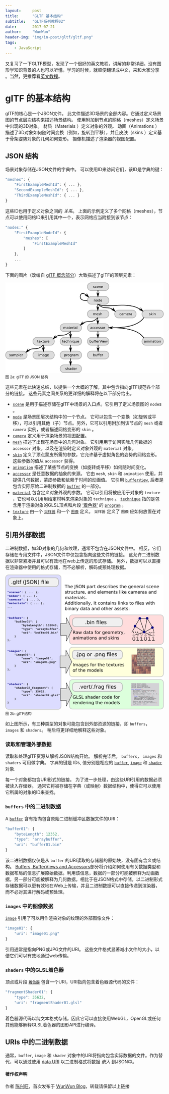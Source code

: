 ```yaml
---
layout:     post
title:      "GLTF 基本结构"
subtitle:   "GLTF系列教程02"
date:       2017-07-21
author:     "WunWun"
header-img: "img/in-post/gltf/gltf.png"
tags:
    - JavaScript
---
```



又复习了一下GLTF模型，发现了一个很好的英文教程，讲解的非常详细。没有图形学知识背景的人也可以听懂。学习的时候，就顺便翻译成中文，来和大家分享 。当然，更推荐看[英文教程](https://github.com/javagl/glTF-Tutorials/tree/master/gltfTutorial#gltf-tutorial)。

# glTF 的基本结构

glTF的核心是一个JSON文件。 此文件描述3D场景的全部内容。它通过定义场景图的节点层次结构来描述场景结构。 使用附加到节点的网格（meshes）定义场景中出现的3D对象。 材质（Materials ）定义对象的外观。 动画（Animations ）描述了3D对象如何随时间变换（例如，旋转到平移），并且皮肤（skins ）定义基于骨架姿势对象的几何如何变形。 摄像机描述了渲染器的视图配置。

## JSON 结构

场景对象存储在JSON文件的字典中。 可以使用ID来访问它们，该ID是字典的键：

```javascript
"meshes": {
    "FirstExampleMeshId": { ... },
    "SecondExampleMeshId": { ... },
    "ThirdExampleMeshId": { ... }
}
```


这些ID也用于定义对象之间的 *关系*。 上面的示例定义了多个网格（meshes），节点可以使用网格ID来引用其中一个，表示网格应当附接到该节点：

```javascript
"nodes:" {
    "FirstExampleNodeId": {
        "meshes": [
            "FirstExampleMeshId"
        ]
    },
    ...
}
```

下面的图片（改编自 [glTF 概念部分](https://github.com/KhronosGroup/glTF/tree/master/specification#concepts)）大致描述了glTF的顶层元素：


![java-javascript](/img/in-post/gltf/gltfJsonStructure.png)
<small class="img-hint">图 2a: glTF 的 JSON 结构</small>


这些元素在此快速总结，以提供一个大概的了解，其中包含指向glTF规范各个部分的链接。 这些元素之间关系的更详细的解释将在以下部分给出。

- [`scene`](https://github.com/KhronosGroup/glTF/tree/master/specification#reference-scene) 是用于描述存储在glTF中场景的入口点。它引用了定义场景图的 `node`s 。
- [`node`](https://github.com/KhronosGroup/glTF/tree/master/specification#reference-node) 是场景图层次结构中的一个节点。  它可以包含一个变换（如旋转或平移），可以引用其他（子）节点。另外，它可以引用附加到该节点的 `mesh` 或者 `camera` 实例，或者描述网格变形的 `skin` 。
- [`camera`](https://github.com/KhronosGroup/glTF/tree/master/specification#reference-camera) 定义用于渲染场景的视图配置。
- [`mesh`](https://github.com/KhronosGroup/glTF/tree/master/specification#reference-mesh) 描述了出现在场景中的几何对象。 它引用用于访问实际几何数据的 `accessor` 对象，以及在渲染时定义对象外观的 `material` 对象。
- [`skin`](https://github.com/KhronosGroup/glTF/tree/master/specification#reference-skin) 定义了顶点蒙皮所需的参数，它允许基于虚拟角色的姿势的网格变形。 这些参数的值从 `accessor` 获得。
- [`animation`](https://github.com/KhronosGroup/glTF/tree/master/specification#reference-animation) 描述了某些节点的变换（如旋转或平移）如何随时间变化。
- [`accessor`](https://github.com/KhronosGroup/glTF/tree/master/specification#reference-accessor) 是任意数据的抽象的来源。 它由 `mesh`, `skin` 和 `animation` 使用，并提供几何数据，蒙皮参数和依赖于时间的动画值。 它引用 [`bufferView`](https://github.com/KhronosGroup/glTF/tree/master/specification#reference-bufferView), 后者是包含实际原始二进制数据的 [`buffer`](https://github.com/KhronosGroup/glTF/tree/master/specification#reference-buffer) 的一部分。
- [`material`](https://github.com/KhronosGroup/glTF/tree/master/specification#reference-material) 包含定义对象外观的参数。 它可以引用将被应用于对象的 `texture` ，它也可以引用用给定材料来渲染对象的 `technique` 。 [`technique`](https://github.com/KhronosGroup/glTF/tree/master/specification#reference-technique) 指的是包含用于渲染对象的GLSL顶点和片段 [‘着色器‘](https://github.com/KhronosGroup/glTF/tree/master/specification#reference-shader) 的 [`program`](https://github.com/KhronosGroup/glTF/tree/master/specification#reference-program) 。  
- [`texture`](https://github.com/KhronosGroup/glTF/tree/master/specification#reference-texture) 由一个 [`采样器`](https://github.com/KhronosGroup/glTF/tree/master/specification#reference-sampler) 和一个 [`图像`](https://github.com/KhronosGroup/glTF/tree/master/specification#reference-image) 定义。 `采样器` 定义了 `图像` 应如何放置在对象上。



## 引用外部数据

二进制数据，如3D对象的几何和纹理，通常不包含在JSON文件中。 相反，它们存储在专用文件中，JSON文件中仅包含指向这些文件的链接。 这允许二进制数据以非常紧凑并且可以有效地在web上传送的形式存储。 另外，数据可以以直接在渲染器中使用的格式存储，而不必解析，解码或预处理数据。   


![java-javascript](/img/in-post/gltf/gltfStructure.png)
<small class="img-hint">图 2b: glTF结构</small>

如上图所示，有三种类型的对象可能包含到外部资源的链接，即 `buffers`， `images` 和 `shaders`。 稍后将更详细地解释这些对象。



### 读取和管理外部数据

读取和处理glTF资源从解析JSON结构开始。 解析完毕后， `buffers`， `images` 和 `shaders` 可用做字典。 字典的键是 IDs, 值分别是相应的 [`buffer`](https://github.com/KhronosGroup/glTF/tree/master/specification#reference-buffer), [`image`](https://github.com/KhronosGroup/glTF/tree/master/specification#reference-image) 和 [`shader`](https://github.com/KhronosGroup/glTF/tree/master/specification#reference-shader) 对象.    

每一个对象都包含URI形式的链接。 为了进一步处理，由这些URI引用的数据必须被读入存储器。 通常它将被存储在字典（或映射）数据结构中，使得它可以使用它所属的对象的ID来查找。


###  `buffers` 中的二进制数据

A [`buffer`](https://github.com/KhronosGroup/glTF/tree/master/specification#reference-buffer) 含有指向包含原始二进制缓冲区数据文件的URI：

```javascript
"buffer01": {
    "byteLength": 12352,
    "type": "arraybuffer",
    "uri": "buffer01.bin"
}
```

该二进制数据仅仅是从 `buffer` 的URI读取的存储器的原始块，没有固有含义或结构。  [Buffers, BufferViews and Accessors](./2017-07-22-BuffersBufferViewsAccessors.markdown)部分将介绍如何使用有关数据类型和数据布局的信息扩展原始数据。利用该信息，数据的一部分可能被解释为动画数据，另一部分可能被解释为几何数据。相比于在JSON格式中存储，以二进制形式存储数据可以更有效地在Web上传输，并且二进制数据可以直接传递到渲染器，而不必对其进行解码或预处理。



###  `images` 中的图像数据

[`image`](https://github.com/KhronosGroup/glTF/tree/master/specification#reference-image) 引用了可以用作渲染对象的纹理的外部图像文件：

```javascript
"image01": {
    "uri": "image01.png"
}
```

引用通常是指向PNG或JPG文件的URI。 这些文件格式显著减小文件的大小，以便它们可以有效地通过web传输。




###  `shaders` 中的GLSL着色器

顶点或片段 [`着色器`](https://github.com/KhronosGroup/glTF/tree/master/specification#reference-shader) 包含一个URI，URI指向包含着色器源代码的文件：

```javascript
"fragmentShader01": {
    "type": 35632,
    "uri": "fragmentShader01.glsl"
}
```

着色器源代码以纯文本格式存储，因此它可以直接使用WebGL，OpenGL或任何其他能够解释GLSL着色器的图形API进行编译。


## URIs 中的二进制数据

通常，`buffer`, `image` 和 `shader` 对象中的URI将指向包含实际数据的文件。作为替代，可以通过使用 [data URI](https://developer.mozilla.org/en-US/docs/Web/HTTP/Basics_of_HTTP/Data_URIs) 以二进制格式将数据 *嵌入* 到JSON中。

#### 著作权声明
  
作者 [陈兴旺](http://weibo.com/xingwangchan)，首次发布于 [WunWun Blog](http://iwun.github.io/)，转载请保留以上链接

